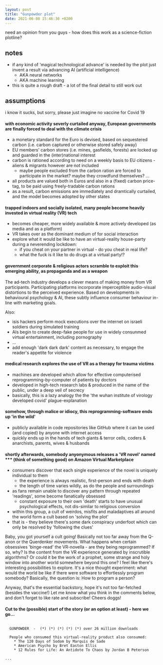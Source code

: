 ```yaml
---
layout: post
title: "Gunpowder plot"
date: 2021-06-08 15:46:30 +0200
---
```


need an opinion from you guys - how does this work as a science-fiction plotline?

## notes

* if any kind of 'magical technological advance' is needed by the plot just invent a result via advancing AI (artificial intelligence)
  - AKA neural networks
  - AKA machine learning
* this is quite a rough draft - a lot of the final detail to still work out

## assumptions

i know it sucks, but sorry, please
just imagine no vaccine for Covid 19

#### with economic activity severly curtailed anyway, European governments are finally forced to deal with the climate crisis

- a monetary standard for the Euro is devised, based on sequestered carbon (i.e. carbon captured or otherwise stored safely away)
- EU members' carbon stores (i.e. mines, gasfields, forests) are locked up and guarded in the (inter)national interest
- carbon is rationed according to need on a weekly basis to EU citizens - aliens & migrants however are not included
  * maybe people excluded from the carbon ration are forced to participate in the market? maybe they crowdfund themselves? ...
- all products are valued both in Euros and also in a (fixed) carbon price-tag, to be paid using freely-tradable carbon rations
- as a result, carbon emissions are immediately and dramtically curtailed, and the model becomes adopted by other states

#### trapped indoors and socially isolated, many people become heavily invested in virtual reality (VR) tech

- becomes cheaper, more widely available & more actively developed (as media and as a platform)
- VR takes over as the dominant medium of for social interaction
- explore what it would be like to have an virtual-reality house-party during a neverending lockdown:
  * if you cheat on your partner in virtual - do you cheat in real life?
  * what the fuck is it like to do drugs at a virtual party!?

#### government corporate & religious actors scramble to exploit this emerging ability, as propaganda and as a weapon

The ad-tech industry develops a clever means of making money from VR participants.
Participating platforms incorporate imperceptible audio-visual distortions to the perceived experience.
Based on developments in behavioural psychology & AI, these subtly influence consumer behaviour in-line with marketing goals.

Also:
- isis hackers perform mock executions over the internet on israeli soldiers during simulated training
- AIs begin to create deep-fake people for use in widely consunmed virtual entertainment, including pornography
- ...
- add enough 'dark dark dark' content as necessary, to engage the reader's appetite for violence

#### medical research explores the use of VR as a therapy for trauma victims

- machines are developed which allow for effective computerised reprogramming-by-computer of patients by doctors
- developed in high-tech research labs & produced in the name of the public, under a deep veil of secrecy
- basically, this is a lazy analogy the the 'the wuhan institute of virology developed covid' plague-explanation

#### somehow, through malice or idiocy, this reprogramming-software ends up 'in the wild'

- publicly available in code repositories like  GitHub where it can be used (and copied) by anyone with internet access
- quickly ends up in the hands of tech giants & terror cells, coders & anarchists, parents, wives & husbands

#### shortly afterwards, somebody anyonymous releases a 'VR novel' named *** (think of something good) on Amazon Virtual Marketplace

- consumers discover that each single experience of the novel is uniquely individual to them
  * the experience is always realistic, first-person and ends with death
  * the length of time varies wildly, as do the people and surroundings
- as fans remain unable to discover any pattern through repeated 'readings', some become fanatically obsessed
  * constant exposure to their own 'death' starts to have unusual psychological effects, not dis-similar to religious conversion
- within this group, a cult of weirdos, misfits and maladaptives all around the world form a cult based on 'solving the plot'
- that is - they believe there's some dark conspiracy underfoot which can only be resolved by 'following the clues'

Baby, you got yourself a cult going! Basically not too far away from the Q-anon or the Querdenker movements.
What happens when certain obsessives 'binge-read' the VR-novella - are they being reprogrammed? If so, why?
Is the content from the VR experience generated by inscrutible algorithms? Or could it be the work of a prophet,
some strange and holy window into another world somewhere beyond this one?
I feel like there's interesting possibilities to explore. It's a nice thought experiment:
what would the world be like if there were software to effortlessly program somebody?
Basically, the question is:
How to program a person?

Anyway, that's the essential backstory, hope it's not too far-fetched (besides the vaccine!)
Let me know what you think in the comments below, and don't forget to like rate and subscribe!
Cheers doggs!

#### Cut to the (possible) start of the story (or an option at least) - here we go...








```

  GUNPOWDER  -  (*) (*) (*) (*) (*) over 26 million downloads

  People who consumed this virtual-reality product also consumed:
    * The 120 Days of Sodom by Marquis de Sade 
    * American Psycho by Bret Easton Ellis
    * 12 Rules for Life: An Antidote To Chaos by Jordan B Peterson

...

```






